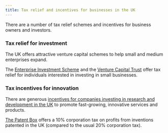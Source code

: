 ```yaml
---
title: Tax relief and incentives for businesses in the UK
---
```


There are a number of tax relief schemes and incentives for business owners and investors.

### Tax relief for investment

The UK offers attractive venture capital schemes to help small and medium enterprises expand.
 
The [Enterprise Investment Scheme](https://www.gov.uk/government/publications/the-enterprise-investment-scheme-introduction) and the [Venture Capital Trust](https://www.gov.uk/government/collections/venture-capital-trusts-statistics) offer tax relief for individuals interested in investing in small businesses.

### Tax incentives for innovation

There are generous [incentives for companies investing in research and development in the UK](https://www.gov.uk/guidance/corporation-tax-research-and-development-rd-relief) to promote fast-growing, innovative services and products. 

[The Patent Box](https://www.gov.uk/guidance/corporation-tax-the-patent-box) offers a 10% corporation tax on profits from inventions patented in the UK (compared to the usual 20% corporation tax).


